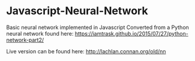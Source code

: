 # Javascript-Neural-Network
Basic neural network implemented in Javascript
Converted from a Python neural network found here: https://iamtrask.github.io/2015/07/27/python-network-part2/

Live version can be found here: http://lachlan.connan.org/old/nn
